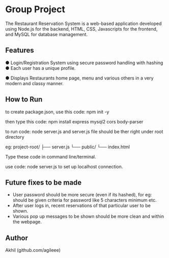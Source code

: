 # Group Project

The Restaurant Reservation System is a web-based application developed using Node.js for the backend, HTML, CSS, Javascripts for the frontend, and MySQL for database management. 

## Features

 ● Login/Registration System using secure password handling with hashing
 ● Each user has a unique profile.
  
 ● Displays Restaurants home page, menu and various others in a very modern and classy manner.

## How to Run

to create package.json, use this code:
npm init -y

then type this code:
npm install express mysql2 cors body-parser

to run code:
node server.js
and server.js file should be ther right under root directory

eg:
project-root/
├── server.js
└── public/
    └── index.html

Type these code in command line/terminal.

use code:
node server.js 
to set up localhost connection.

## Future fixes to be made

- User password should be more secure (even if its hashed), for eg: should be given criteria for password like 5 characters minimum etc.
- After user logs in, recent reservations of that particular user to be shown.
- Various pop up messages to be shown should be more clean and within the webpage.

## Author

Akhil 
(github.com/agileee)
